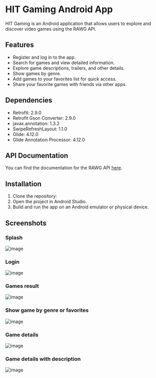 # HIT Gaming Android App

HIT Gaming is an Android application that allows users to explore and discover video games using the RAWG API.

## Features

- Register and log in to the app.
- Search for games and view detailed information.
- Explore game descriptions, trailers, and other details.
- Show games by genre.
- Add games to your favorites list for quick access.
- Share your favorite games with friends via other apps.



## Dependencies

- Retrofit: 2.9.0
- Retrofit Gson Converter: 2.9.0
- javax.annotation: 1.3.2
- SwipeRefreshLayout: 1.1.0
- Glide: 4.12.0
- Glide Annotation Processor: 4.12.0

## API Documentation

You can find the documentation for the RAWG API [here](https://rawg.io/apidocs).

## Installation

1. Clone the repository:
2. Open the project in Android Studio.
3. Build and run the app on an Android emulator or physical device.

## Screenshots
### Splash 
![image](https://github.com/srjuchenko/HITGaming/assets/76474133/9bc1ea65-269f-46d7-914d-86483bf5968e)

### Login 
![image](https://github.com/srjuchenko/HITGaming/assets/76474133/ce850710-47ad-486d-aa03-11e2fed947ac)

### Games result 
![image](https://github.com/srjuchenko/HITGaming/assets/76474133/c6ab82d4-61b7-4ae7-bf72-15c1f4d1e43e)

### Show game by genre or favorites
![image](https://github.com/srjuchenko/HITGaming/assets/76474133/8e2f6763-2b11-4292-a998-6931405a2ab9)

### Game details
![image](https://github.com/srjuchenko/HITGaming/assets/76474133/8dd79bce-f827-46e9-b97a-973aa663449a)

### Game details with description
![image](https://github.com/srjuchenko/HITGaming/assets/76474133/6e260392-4d62-49ab-9097-287caf1612a4)



